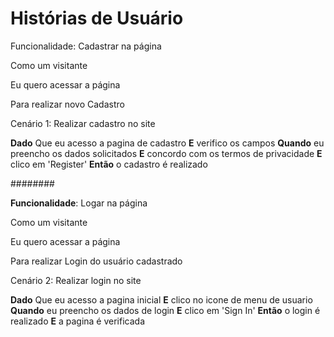 # Histórias de Usuário

Funcionalidade: Cadastrar na página

Como um visitante

Eu quero acessar a página

Para realizar novo Cadastro

Cenário 1: Realizar cadastro no site  

**Dado** Que eu acesso a pagina de cadastro
**E** verifico os campos
**Quando** eu preencho os dados solicitados
**E** concordo com os termos de privacidade
**E** clico em 'Register'
**Então** o cadastro é realizado

########

**Funcionalidade**: Logar na página

Como um visitante

Eu quero acessar a página

Para realizar Login do usuário cadastrado

Cenário 2: Realizar login no site   

**Dado** Que eu acesso a pagina inicial
**E** clico no icone de menu de usuario
**Quando** eu preencho os dados de login
**E** clico em 'Sign In'
**Então** o login é realizado
**E** a pagina é verificada